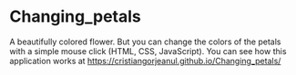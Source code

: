 # Changing_petals
A beautifully colored flower. But you can change the colors of the petals with a simple mouse click (HTML, CSS, JavaScript). You can see how this application works at https://cristiangorjeanul.github.io/Changing_petals/
